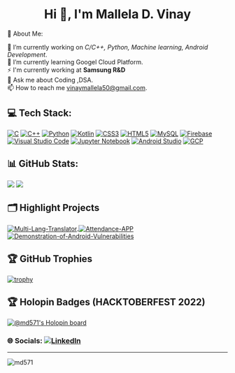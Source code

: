 # <h1 align="center">Hi 👋, I'm Mallela D. Vinay</h1>
💫 About Me:

🔭 I’m currently working on *C/C++, Python, Machine learning, Android Development*.<br>
🌱 I’m currently learning Googel Cloud Platform.<br>
⚡ I'm currently working at **Samsung R&D** <br>
💬 Ask me about Coding ,DSA.<br>
📫 How to reach me vinaymallela50@gmail.com.

## 💻 Tech Stack:
[![C](https://img.shields.io/badge/c-%2300599C.svg?style=plastic&logo=c&logoColor=white)](https://www.cprogramming.com/) [![C++](https://img.shields.io/badge/c++-%2300599C.svg?style=plastic&logo=c%2B%2B&logoColor=white)](https://www.w3schools.com/cpp/) [![Python](https://img.shields.io/badge/python-3670A0?style=plastic&logo=python&logoColor=ffdd54)](https://www.python.org) [![Kotlin](https://img.shields.io/badge/kotlin-%237F52FF.svg?style=plastic&logo=kotlin&logoColor=white)](https://kotlinlang.org) [![CSS3](https://img.shields.io/badge/css3-%231572B6.svg?style=plastic&logo=css3&logoColor=white)](https://www.w3schools.com/css/) [![HTML5](https://img.shields.io/badge/html5-%23E34F26.svg?style=plastic&logo=html5&logoColor=white)](https://www.w3.org/html/) 
[![MySQL](https://img.shields.io/badge/MySQL-%2300f.svg?style=plastic&logo=mysql&logoColor=white)](https://www.mysql.com/) [![Firebase](https://img.shields.io/badge/Firebase-039BE5?style=plastic&logo=Firebase&logoColor=white)](https://firebase.google.com/) [![Visual Studio Code](https://img.shields.io/badge/VS%20Code-0078d7.svg?style=plastic&logo=visual-studio-code&logoColor=white)](https://code.visualstudio.com/) [![Jupyter Notebook](https://img.shields.io/badge/jupyter-%23FA0F00.svg?style=plastic&logo=jupyter&logoColor=white)](https://jupyter.org/) [![Android Studio](https://img.shields.io/badge/Android%20Studio-3DDC84.svg?style=plastic&logo=android-studio&logoColor=white)](https://developer.android.com) [![GCP](https://img.shields.io/badge/GCP-%234285F4.svg?style=plastic&logo=google-cloud&logoColor=white)](https://cloud.google.com/)

## 📊 GitHub Stats:
![](https://github-readme-stats.vercel.app/api?username=MD571&theme=blue-green&hide_border=false&include_all_commits=false&count_private=false)
![](https://github-readme-stats.vercel.app/api/top-langs/?username=MD571&theme=blue-green&hide_border=false&include_all_commits=false&count_private=false&layout=compact)

## 🗂️ Highlight Projects

<a href="https://github.com/MD571/Multi-Lang-Translator">
  <img align="center" src="https://github-readme-stats.vercel.app/api/pin/?username=MD571&repo=Multi-Lang-Translator&show_icons=true&line_height=27&title_color=6aa6f8&text_color=8a919a&icon_color=6aa6f8&bg_color=22272e" alt="Multi-Lang-Translator" />
</a>

<a href="https://github.com/MD571/Attendance-APP">
  <img align="center" src="https://github-readme-stats.vercel.app/api/pin/?username=MD571&repo=Attendance-APP&show_icons=true&line_height=27&title_color=6aa6f8&text_color=8a919a&icon_color=6aa6f8&bg_color=22272e" alt="Attendance-APP" />
</a>

<a href="https://github.com/MD571/Demonstration-of-Android-Vulnerabilities">
  <img align="center" src="https://github-readme-stats.vercel.app/api/pin/?username=MD571&repo=Demonstration-of-Android-Vulnerabilities&show_icons=true&line_height=27&title_color=6aa6f8&text_color=8a919a&icon_color=6aa6f8&bg_color=22272e" alt="Demonstration-of-Android-Vulnerabilities" />
</a>

## 🏆 GitHub Trophies

[![trophy](https://github-profile-trophy.vercel.app/?username=MD571&theme=nord&column=7)](https://github.com/MD571/github-profile-trophy)

## 🏆 Holopin Badges (HACKTOBERFEST 2022)

[![@md571's Holopin board](https://holopin.me/md571)](https://holopin.io/@md571)


### 🌐 Socials: [![LinkedIn](https://img.shields.io/badge/LinkedIn-%230077B5.svg?style=plastic&logo=linkedin&logoColor=white)](https://linkedin.com/in/https://www.linkedin.com/in/vinay-mallela-07bb8a119/) 



---


<p align="left"> <img src="https://komarev.com/ghpvc/?username=md571&label=Profile%20views&color=0e75b6&style=flat" alt="md571" /> </p>
